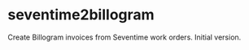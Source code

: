 seventime2billogram
===================

Create Billogram invoices from Seventime work orders. Initial version.
